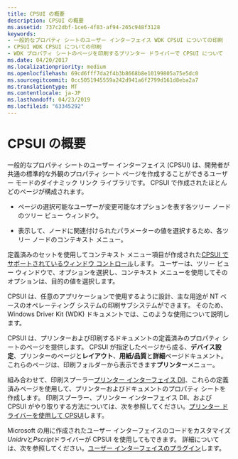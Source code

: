 ```yaml
---
title: CPSUI の概要
description: CPSUI の概要
ms.assetid: 737c2dbf-1ce6-4f83-af94-265c948f3128
keywords:
- 一般的なプロパティ シートのユーザー インターフェイス WDK CPSUI についての印刷
- CPSUI WDK CPSUI についての印刷
- WDK プロパティ シートのページを印刷するプリンター ドライバーで CPSUI について
ms.date: 04/20/2017
ms.localizationpriority: medium
ms.openlocfilehash: 69cd6fff7da2f4b3b8668b8e10199805a75e5dc0
ms.sourcegitcommit: 0cc5051945559a242d941a6f2799d161d8eba2a7
ms.translationtype: MT
ms.contentlocale: ja-JP
ms.lasthandoff: 04/23/2019
ms.locfileid: "63345292"
---
```

# <a name="introduction-to-cpsui"></a>CPSUI の概要





一般的なプロパティ シートのユーザー インターフェイス (CPSUI) は、開発者が共通の標準的な外観のプロパティ シート ページを作成することができるユーザー モードのダイナミック リンク ライブラリです。 CPSUI で作成されたほとんどのページが構成されます。

-   ページの選択可能なユーザーが変更可能なオプションを表す各ツリー ノードのツリー ビュー ウィンドウ。

-   表示して、ノードに関連付けられたパラメーターの値を選択するため、各ツリー ノードのコンテキスト メニュー。

定義済みのセットを使用してコンテキスト メニュー項目が作成された[CPSUI でサポートされているウィンドウ コントロール](cpsui-supported-window-controls.md)します。 ユーザーは、ツリー ビュー ウィンドウで、オプションを選択し、コンテキスト メニューを使用してそのオプションは、目的の値を選択します。

CPSUI は、任意のアプリケーションで使用するように設計、主な用途が NT ベースのオペレーティング システムの印刷サブシステムができます。 そのため、Windows Driver Kit (WDK) ドキュメントでは、このような使用について説明します。

CPSUI は、プリンターおよび印刷するドキュメントの定義済みのプロパティ シートのページを提供します。 CPSUI が指定したページから成る、**デバイス設定**、プリンターのページと**レイアウト**、**用紙/品質**と**詳細**ページドキュメント。 これらのページは、印刷フォルダーから表示できます**プリンター**メニュー。

組み合わせて、印刷スプーラー[プリンター インターフェイス Dll](printer-interface-dll.md)、これらの定義済みページを使用して、プリンターおよびドキュメントのプロパティ シートを作成します。 印刷スプーラー、プリンター インターフェイス Dll、および CPSUI がやり取りする方法については、次を参照してください。[プリンター ドライバーを使用して CPSUI](using-cpsui-with-printer-drivers.md)します。

Microsoft の用に作成されたユーザー インターフェイスのコードをカスタマイズ*Unidrv*と*Pscript*ドライバーが CPSUI を使用してもできます。 詳細については、次を参照してください。[ユーザー インターフェイスのプラグイン](user-interface-plug-ins.md)します。

 

 





